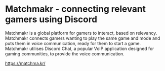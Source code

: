 # Matchmakr - connecting relevant gamers using Discord

Matchmakr is a global platform for gamers to interact, based on relevancy. Matchmakr connects gamers wanting to play the same game and mode and puts them in voice communication, ready for them to start a game. Matchmakr utilises Discord Chat, a popular VoIP application designed for gaming communities, to provide the voice communication.

https://matchma.kr/

